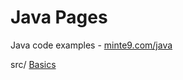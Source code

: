 # Java Pages
Java code examples - [minte9.com/java](https://www.minte9.com/java)

src/ [Basics](https://github.com/minte9/java-pages/tree/main/src/main/java/com/minte9/basics)
